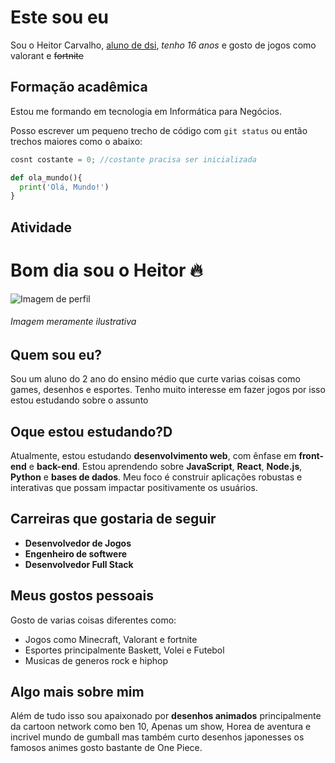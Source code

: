 # Este sou eu 

Sou o Heitor Carvalho, <ins>aluno de dsi</ins>, _tenho 16 anos_ e gosto de jogos como valorant e ~~fortnite~~

## Formação acadêmica

Estou me formando em tecnologia em Informática para Negócios.

Posso escrever um pequeno trecho de código com `git status` ou então trechos maiores como o abaixo:

```javascript
cosnt costante = 0; //costante pracisa ser inicializada
```

```python
def ola_mundo(){
  print('Olá, Mundo!')
}
```

## Atividade

# Bom dia sou o Heitor 🔥

![Imagem de perfil](https://encrypted-tbn0.gstatic.com/images?q=tbn:ANd9GcRI_BmSRqarBbQAij8Ccs7stZ9ebZEgVZCnyA&s)
###### Imagem meramente ilustrativa

## Quem sou eu?

Sou um aluno do 2 ano do ensino médio que curte varias coisas como games, desenhos e esportes. Tenho muito interesse em fazer jogos por isso estou estudando sobre o assunto

## Oque estou estudando?D

Atualmente, estou estudando **desenvolvimento web**, com ênfase em **front-end** e **back-end**. Estou aprendendo sobre **JavaScript**, **React**, **Node.js**, **Python** e **bases de dados**. Meu foco é construir aplicações robustas e interativas que possam impactar positivamente os usuários.

## Carreiras que gostaria de seguir

- **Desenvolvedor de Jogos**
- **Engenheiro de softwere**
- **Desenvolvedor Full Stack**

## Meus gostos pessoais

Gosto de varias coisas diferentes como:
- Jogos como Minecraft, Valorant e fortnite
- Esportes principalmente Baskett, Volei e Futebol
- Musicas de generos rock e hiphop

## Algo mais sobre mim
Além de tudo isso sou apaixonado por **desenhos animados** principalmente da cartoon network como ben 10, Apenas um show, Horea de aventura e incrivel mundo de gumball mas também curto desenhos japonesses os famosos animes gosto bastante de One Piece.

